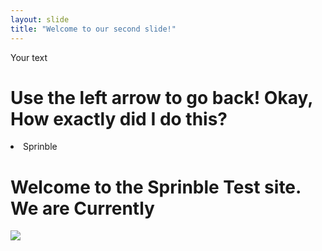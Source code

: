 ```yaml
---
layout: slide
title: "Welcome to our second slide!"
---
```

Your text
<h1>Use the left arrow to go back! Okay, How exactly did I do this?</h1>

<li class="navbar-brand">Sprinble</li>

<h1 class="display-5 text-center">Welcome to the Sprinble Test site. We are Currently</h1>
<img src="construction9.gif" class="img-fluid mx-auto d-block">
